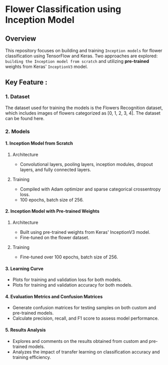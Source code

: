 # Flower Classification using Inception Model
## Overview

This repository focuses on building and training `Inception models` for flower classification using TensorFlow and Keras. Two approaches are explored: `building the Inception model from scratch` and utilizing **pre-trained** weights from Keras' `InceptionV3` model.

## Key Feature :
### 1. Dataset
The dataset used for training the models is the Flowers Recognition dataset, which includes images of flowers categorized as [0, 1, 2, 3, 4]. The dataset can be found here.

### 2. Models 
#### 1. Inception Model from Scratch
1. Architecture
    - Convolutional layers, pooling layers, inception modules, dropout layers, and fully connected layers.

2. Training
    - Compiled with Adam optimizer and sparse categorical crossentropy loss.
    - 100 epochs, batch size of 256.


#### 2. Inception Model with Pre-trained Weights

1. Architecture
    - Built using pre-trained weights from Keras' InceptionV3 model.
    - Fine-tuned on the flower dataset.

2. Training
    - Fine-tuned over 100 epochs, batch size of 256.



#### 3. Learning Curve
- Plots for training and validation loss for both models.
- Plots for training and validation accuracy for both models.

#### 4. Evaluation Metrics and Confusion Matrices
- Generate confusion matrices for testing samples on both custom and pre-trained models. 
- Calculate precision, recall, and F1 score to assess model performance.

#### 5. Results Analysis
- Explores and comments on the results obtained from custom and pre-trained models.
- Analyzes the impact of transfer learning on classification accuracy and training efficiency.